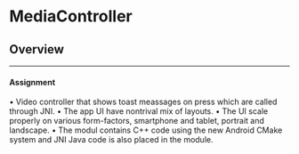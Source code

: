 # MediaController
## Overview 
--------------
#### Assignment 
• Video controller that shows toast meassages on press which are called through JNI.
• The app UI have nontrival mix of layouts.
• The UI scale properly on various form-factors, smartphone and tablet, portrait and landscape.
• The modul contains C++ code using the new Android CMake system and JNI Java code is also placed in the module.

